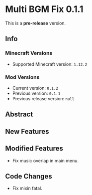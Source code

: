 # Multi BGM Fix 0.1.1

This is a **pre-release** version.

## Info

### Minecraft Versions

- Supported Minecraft version: `1.12.2`

### Mod Versions

- Current version: `0.1.2`
- Previous version: `0.1.1`
- Previous release version: `null`

## Abstract

## New Features

## Modified Features

- Fix music overlap in main menu.

## Code Changes

- Fix mixin fatal.
